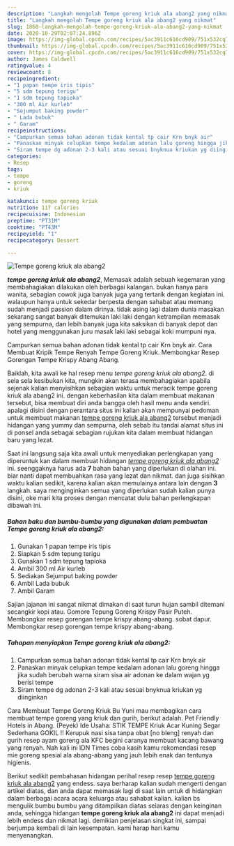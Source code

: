 ```yaml
---
description: "Langkah mengolah Tempe goreng kriuk ala abang2 yang nikmat"
title: "Langkah mengolah Tempe goreng kriuk ala abang2 yang nikmat"
slug: 1860-langkah-mengolah-tempe-goreng-kriuk-ala-abang2-yang-nikmat
date: 2020-10-29T02:07:24.896Z
image: https://img-global.cpcdn.com/recipes/5ac3911c616cd909/751x532cq70/tempe-goreng-kriuk-ala-abang2-foto-resep-utama.jpg
thumbnail: https://img-global.cpcdn.com/recipes/5ac3911c616cd909/751x532cq70/tempe-goreng-kriuk-ala-abang2-foto-resep-utama.jpg
cover: https://img-global.cpcdn.com/recipes/5ac3911c616cd909/751x532cq70/tempe-goreng-kriuk-ala-abang2-foto-resep-utama.jpg
author: James Caldwell
ratingvalue: 4
reviewcount: 8
recipeingredient:
- "1 papan tempe iris tipis"
- "5 sdm tepung terigu"
- "1 sdm tepung tapioka"
- "300 ml Air kurleb"
- "Sejumput baking powder"
- " Lada bubuk"
- " Garam"
recipeinstructions:
- "Campurkan semua bahan adonan tidak kental tp cair Krn bnyk air"
- "Panaskan minyak celupkan tempe kedalam adonan lalu goreng hingga jika sudah berubah warna siram sisa air adonan ke dalam wajan yg berisi tempe"
- "Siram tempe dg adonan 2-3 kali atau sesuai bnyknua kriukan yg diinginkan"
categories:
- Resep
tags:
- tempe
- goreng
- kriuk

katakunci: tempe goreng kriuk 
nutrition: 117 calories
recipecuisine: Indonesian
preptime: "PT31M"
cooktime: "PT43M"
recipeyield: "1"
recipecategory: Dessert

---
```



![Tempe goreng kriuk ala abang2](https://img-global.cpcdn.com/recipes/5ac3911c616cd909/751x532cq70/tempe-goreng-kriuk-ala-abang2-foto-resep-utama.jpg)

<b><i>tempe goreng kriuk ala abang2</i></b>, Memasak adalah sebuah kegemaran yang membahagiakan dilakukan oleh berbagai kalangan. bukan hanya para wanita, sebagian cowok juga banyak juga yang tertarik dengan kegiatan ini. walaupun hanya untuk sekedar berpesta dengan sahabat atau memang sudah menjadi passion dalam dirinya. tidak asing lagi dalam dunia masakan sekarang sangat banyak ditemukan laki laki dengan ketrampilan memasak yang sempurna, dan lebih banyak juga kita saksikan di banyak depot dan hotel yang menggunakan juru masak laki laki sebagai koki mumpuni nya.

Campurkan semua bahan adonan tidak kental tp cair Krn bnyk air. Cara Membuat Kripik Tempe Renyah Tempe Goreng Kriuk. Membongkar Resep Gorengan Tempe Krispy Abang Abang.

Baiklah, kita awali ke hal resep menu <i>tempe goreng kriuk ala abang2</i>. di sela sela kesibukan kita, mungkin akan terasa membahagiakan apabila sejenak kalian menyisihkan sebagian waktu untuk meracik tempe goreng kriuk ala abang2 ini. dengan keberhasilan kita dalam membuat makanan tersebut, bisa membuat diri anda bangga oleh hasil menu anda sendiri. apalagi disini dengan perantara situs ini kalian akan mempunyai pedoman untuk membuat makanan <u>tempe goreng kriuk ala abang2</u> tersebut menjadi hidangan yang yummy dan sempurna, oleh sebab itu tandai alamat situs ini di ponsel anda sebagai sebagian rujukan kita dalam membuat hidangan baru yang lezat.


Saat ini langsung saja kita awali untuk menyediakan perlengkapan yang diperuntuk kan dalam membuat hidangan <u><i>tempe goreng kriuk ala abang2</i></u> ini. seenggaknya harus ada <b>7</b> bahan bahan yang diperlukan di olahan ini. biar nanti dapat membuahkan rasa yang lezat dan nikmat. dan juga sisihkan waktu kalian sedikit, karena kalian akan memulainya antara lain dengan <b>3</b> langkah. saya menginginkan semua yang diperlukan sudah kalian punya disini, oke mari kita proses dengan mencatat dulu bahan perlengkapan dibawah ini.

<!--inarticleads1-->

##### Bahan baku dan bumbu-bumbu yang digunakan dalam pembuatan Tempe goreng kriuk ala abang2:

1. Gunakan 1 papan tempe iris tipis
1. Siapkan 5 sdm tepung terigu
1. Gunakan 1 sdm tepung tapioka
1. Ambil 300 ml Air kurleb
1. Sediakan Sejumput baking powder
1. Ambil  Lada bubuk
1. Ambil  Garam


Sajian jajanan ini sangat nikmat dimakan di saat turun hujan sambil ditemani secangkir kopi atau. Gomore Tepung Goreng Krispy Pasir Puteh. Membongkar resep gorengan tempe krispy abang-abang. sobat dapur. Membongkar resep gorengan tempe krispy abang-abang. 

<!--inarticleads2-->

##### Tahapan menyiapkan Tempe goreng kriuk ala abang2:

1. Campurkan semua bahan adonan tidak kental tp cair Krn bnyk air
1. Panaskan minyak celupkan tempe kedalam adonan lalu goreng hingga jika sudah berubah warna siram sisa air adonan ke dalam wajan yg berisi tempe
1. Siram tempe dg adonan 2-3 kali atau sesuai bnyknua kriukan yg diinginkan


Cara Membuat Tempe Goreng Kriuk Bu Yuni mau membagikan cara membuat tempe goreng yang kriuk dan gurih, berikut adalah. Pet Friendly Hotels in Abang. (Peyek) Ide Usaha: STIK TEMPE Kriuk Acar Kuning Segar Sederhana GOKIL !! Kerupuk nasi sisa tanpa obat [no bleng] renyah dan gurih resep ayam goreng ala KFC begini caranya membuat kacang bawang yang renyah. Nah kali ini IDN Times coba kasih kamu rekomendasi resep mie goreng spesial ala abang-abang yang jauh lebih enak dan tentunya higienis. 

Berikut sedikit pembahasan hidangan perihal resep resep <u>tempe goreng kriuk ala abang2</u> yang endess. saya berharap kalian sudah mengerti dengan artikel diatas, dan anda dapat memasak lagi di saat lain untuk di hidangkan dalam berbagai acara acara keluarga atau sahabat kalian. kalian bs mengulik bumbu bumbu yang ditampilkan diatas selaras dengan keinginan anda, sehingga hidangan <b>tempe goreng kriuk ala abang2</b> ini dapat menjadi lebih endess dan nikmat lagi. demikian penjelasan singkat ini, sampai berjumpa kembali di lain kesempatan. kami harap hari kamu menyenangkan.
